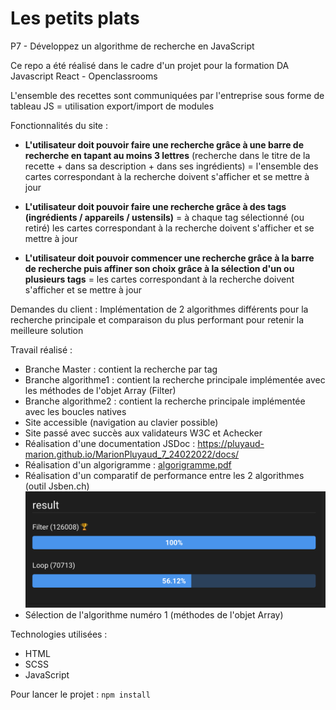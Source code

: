 # Les petits plats 
P7 - Développez un algorithme de recherche en JavaScript

Ce repo a été réalisé dans le cadre d'un projet pour la formation DA Javascript React - Openclassrooms

L'ensemble des recettes sont communiquées par l'entreprise sous forme de tableau JS = utilisation export/import de modules

Fonctionnalités du site : 
- **L'utilisateur doit pouvoir faire une recherche grâce à une barre de recherche en tapant au moins 3 lettres**
(recherche dans le titre de la recette + dans sa description + dans ses ingrédients) = l'ensemble des cartes correspondant à la recherche doivent s'afficher et se mettre à jour

- **L'utilisateur doit pouvoir faire une recherche grâce à des tags (ingrédients / appareils / ustensils)**
= à chaque tag sélectionné (ou retiré) les cartes correspondant à la recherche doivent s'afficher et se mettre à jour

- **L'utilisateur doit pouvoir commencer une recherche grâce à la barre de recherche puis affiner son choix grâce à la sélection d'un ou plusieurs tags** 
= les cartes correspondant à la recherche doivent s'afficher et se mettre à jour

Demandes du client : 
Implémentation de 2 algorithmes différents pour la recherche principale et comparaison du plus performant pour retenir la meilleure solution

Travail réalisé : 
- Branche Master : contient la recherche par tag
- Branche algorithme1 : contient la recherche principale implémentée avec les méthodes de l'objet Array (Filter)
- Branche algorithme2 : contient la recherche principale implémentée avec les boucles natives
- Site accessible (navigation au clavier possible)
- Site passé avec succès aux validateurs W3C et Achecker
- Réalisation d'une documentation JSDoc : https://pluyaud-marion.github.io/MarionPluyaud_7_24022022/docs/
- Réalisation d'un algorigramme : [algorigramme.pdf](https://github.com/Pluyaud-Marion/MarionPluyaud_7_24022022/files/8231171/algorigramme.pdf)
- Réalisation d'un comparatif de performance entre les 2 algorithmes (outil Jsben.ch)
![Benchmark](Benchmark.png)
- Sélection de l'algorithme numéro 1 (méthodes de l'objet Array)


Technologies utilisées : 
- HTML 
- SCSS
- JavaScript

Pour lancer le projet : 
`npm install`


